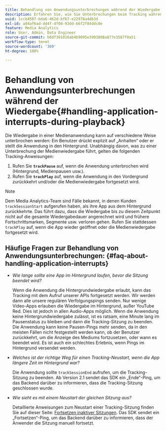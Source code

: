 ```yaml
---
title: Behandlung von Anwendungsunterbrechungen während der Wiedergabe
description: Erfahren Sie, wie Sie Unterbrechungen beim Tracking während der Medienwiedergabe behandeln können.
uuid: 1ccb4507-bda6-462d-bf67-e22978a4db3d
exl-id: a84af6ad-dd4f-4f0d-93dd-66f2f84ddc0e
feature: Media Analytics
role: User, Admin, Data Engineer
source-git-commit: b6df391016ab4b9095e3993808a877e3587f0a51
workflow-type: tm+mt
source-wordcount: '369'
ht-degree: 100%

---
```


# Behandlung von Anwendungsunterbrechungen während der Wiedergabe{#handling-application-interrupts-during-playback}

Die Wiedergabe in einer Medienanwendung kann auf verschiedene Weise unterbrochen werden: Ein Benutzer drückt explizit auf „Anhalten“ oder er stellt die Anwendung in den Hintergrund. Unabhängig davon, was zu einer Unterbrechung der Medienwiedergabe führt, gelten die folgenden Tracking-Anweisungen:

1. Rufen Sie **`trackPause`** auf, wenn die Anwendung unterbrochen wird (Hintergrund, Medienpausen usw.).
1. Rufen Sie **`trackPlay`** auf, wenn die Anwendung in den Vordergrund zurückkehrt und/oder die Medienwiedergabe fortgesetzt wird.

>[!NOTE]
>
>Dem Media Analytics-Team sind Fälle bekannt, in denen Kunden `trackSessionStart` aufgerufen haben, als ihre App aus dem Hintergrund zurückkehrte. Das führt dazu, dass die Wiedergabe bis zu diesem Zeitpunkt nicht auf die gesamte Wiedergabedauer angerechnet wird und frühere Fortschrittsmarken, Segmente usw. verloren gehen. Rufen Sie stattdessen `trackPlay` auf, wenn die App wieder geöffnet oder die Medienwiedergabe fortgesetzt wird.

## Häufige Fragen zur Behandlung von Anwendungsunterbrechungen: {#faq-about-handling-application-interrupts}

* _Wie lange sollte eine App im Hintergrund laufen, bevor die Sitzung beendet wird?_

   Wenn die Anwendung die Hintergrundwiedergabe erlaubt, kann das Tracking mit dem Aufruf unserer APIs fortgesetzt werden. Wir werden dann alle unsere regulären Verfolgungspings senden. Nur wenige Video-Apps erlauben die Wiedergabe im Hintergrund, außer YouTube Red. Dies ist jedoch in allen Audio-Apps möglich. Wenn die Anwendung keine Hintergrundwiedergabe zulässt, ist es ratsam, eine Minute lang im Pausenstatus zu bleiben und dann die Tracking-Sitzung zu beenden. Die Anwendung kann keine Pausen-Pings mehr senden, da in den meisten Fällen nicht festgestellt werden kann, ob der Benutzer zurückkehrt, um die Anzeige des Mediums fortzusetzen, oder wann es beendet wird. Es ist auch ein schlechtes Erlebnis, wenn Pings im Hintergrund versendet werden.

* _Welches ist der richtige Weg für einen Tracking-Neustart, wenn die App längere Zeit im Hintergrund war?_

   Die Anwendung sollte `trackSessionEnd` aufrufen, um die Tracking-Sitzung zu beenden. Ab Version 2.1 sendet das SDK ein „Ende“-Ping, um das Backend darüber zu informieren, dass die Tracking-Sitzung geschlossen wurde.

* _Wie sieht es mit einem Neustart der gleichen Sitzung aus?_

   Detaillierte Anweisungen zum Neustart einer Tracking-Sitzung finden Sie auf dieser Seite: [Fortsetzen inaktiver Sitzungen](/help/sdk-implement/cookbook/resuming-inactive.md). Das SDK sendet ein „Fortsetzen“-Ping, um das Backend darüber zu informieren, dass der Anwender die Sitzung manuell fortsetzt.
